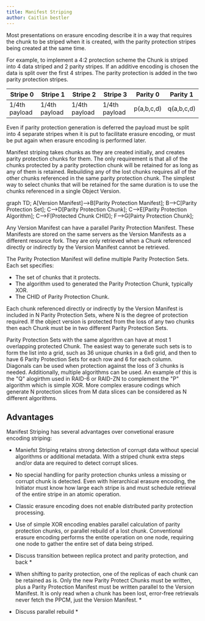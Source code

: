 ```yaml
---
title: Manifest Striping
author: Caitlin bestler
---
```

Most presentations on erasure encoding describe it in a way that requires the chunk to be striped when it is created, with the parity protection stripes being created at the same time.

For example, to implement a 4:2 protection scheme the Chunk is striped into 4 data striped and 2 parity stripes. If an additive encoding is chosen the data is split over the first 4 stripes. The parity protection is added in the two parity protection stripes.


|Stripe 0|Stripe 1|Stripe 2|Stripe 3|Parity 0|Parity 1|
|--------|--------|--------|--------|--------|--------|
|1/4th payload|1/4th payload|1/4th payload|1/4th payload|p(a,b,c,d)|q(a,b,c,d)|

Even if parity protection generation is deferred the payload must be split into 4 separate stripes when it is put to facilitate erasure encoding, or must be put again when erasure encoding is performed later.

Manifest striping takes chunks as they are created initially, and creates parity protection chunks for them. The only requirement is that all of the  chunks protected by a parity protection chunk will be retained for as long as any of them is retained. Rebuilding any of the lost chunks requires all of the other chunks referenced in the same parity protection chunk. The simplest way to select chunks that will be retained for the same duration is to use the chunks referenced in a single Object Version.

<div class="mermaid">
  graph TD;
  A[Version Manifest]-->B[Parity Protection Manifest];
  B-->C[Parity Protection Set];
  C-->D[Parity Protection Chunk];
  C-->E[Parity Protection Algorithm];
  C-->F[Protected Chunk CHID];
  F-->G[Pairty Protection Chunk];
</div>

Any Version Manifest can have a parallel Parity Protection Manifest. These Manifests are stored on the same servers as the Version Manifests as a different resource fork. They are only retrieved when a Chunk referenced directly or indirectly by the Version Manifest cannot be retrieved.

The Parity Protection Manifest will define multiple Parity Protection Sets. Each set specifies:
* The set of chunks that it protects.
* The algorithm used to generated the Parity Protection Chunk, typically XOR.
* The CHID of Parity Protection Chunk.

Each chunk referenced directly or indirectly by the Version Manifest is included in N Parity Protection Sets, where N is the degree of protection required. If the object version is protected from the loss of any two chunks then each Chunk must be in two different Parity Protection Sets.

Parity Protection Sets with the same algorithm can have at most 1 overlapping protected Chunk. The easiest way to generate such sets is to form the list into a grid, such as 36 unique chunks in a 6x6 grid, and then to have 6 Parity Protection Sets for each row and 6 for each column. Diagonals can be used when protection against the loss of 3 chunks is needed.
Additionally, multiple algorithms can be used. An example of this is the "Q" alogirthm used in RAID-6 or RAID-ZN to complement the "P" algorithm which is simple XOR. More complex erasure codings which generate N protection slices from M data slices can be considered as N different algorithms.

## Advantages
Manifest Striping has several advantages over convetional erasure encoding striping:
* Maniefst Striping retains strong detection of corrupt data without special algorithms or additional metadata. With a striped chunk extra steps and/or data are required to detect corrupt slices.
* No special handling for parity protection chunks unless a missing or corrupt chunk is detected. Even with hierarchical erasure encoding, the Initiator must know how large each stripe is and must schedule retrieval of the entire stripe in an atomic operation.
* Classic erasure encoding does not enable distributed parity protection processing.
* Use of simple XOR encoding enables parallel calculation of parity protection chunks, or parallel rebuild of a lost chunk. Conventional erasure encoding performs the entite operation on one node, requiring one node to gather the entire set of data being striped.


* Discuss transition between replica protect and parity protection, and back *

* When shifting to parity protection, one of the replicas of each chunk can be retained as is. Only the new Parity Protect Chunks must be written, plus a Parity Protection Manifest must be written parallel to the Version Manifest. It is only read when a chunk has been lost, error-free retrievals never fetch the PPCM, just the Version Manifest. *

* Discuss parallel rebuild *
